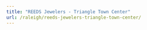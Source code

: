```yaml
---
title: "REEDS Jewelers - Triangle Town Center"
url: /raleigh/reeds-jewelers-triangle-town-center/
---
```

